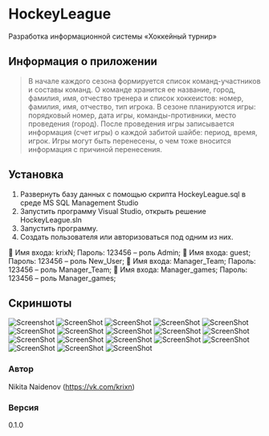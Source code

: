 # HockeyLeague
Разработка информационной системы «Хоккейный турнир»

## Информация о приложении
> В начале каждого сезона формируется список команд-участников и составы команд. О команде хранится ее название, город, фамилия, имя, отчество тренера и список хоккеистов: номер, фамилия, имя, отчество, тип игрока. В сезоне планируются игры: порядковый номер, дата игры, команды-противники, место проведения (город). После проведения игры записывается информация (счет игры) о каждой забитой шайбе: период, время, игрок. Игры могут быть перенесены, о чем тоже вносится информация с причиной перенесения.

## Установка
1.	Развернуть базу данных с помощью скрипта HockeyLeague.sql в среде MS SQL Management Studio <br>
2.	Запустить программу Visual Studio, открыть решение HockeyLeague.sln <br>
3.  Запустить программу.
4.	Создать пользователя или авторизоваться под одним из них. <br>

	Имя входа: krixN; Пароль: 123456 – роль Admin;
	Имя входа: guest; Пароль: 123456 – роль New_User;
	Имя входа: Manager_Team; Пароль: 123456 – роль Manager_Team;
	Имя входа: Manager_games; Пароль: 123456 – роль Manager_games;

## Скриншоты
![Screenshot](https://github.com/nikitakrixn/HockeyLeague/tree/master/screenshots/1.PNG)
![ScreenShot](https://github.com/nikitakrixn/HockeyLeague/tree/master/screenshots/2.PNG)
![ScreenShot](https://github.com/nikitakrixn/HockeyLeague/tree/master/screenshots/3.PNG)
![ScreenShot](https://github.com/nikitakrixn/HockeyLeague/tree/master/screenshots/4.PNG)
![ScreenShot](https://github.com/nikitakrixn/HockeyLeague/tree/master/screenshots/5.PNG)
![ScreenShot](https://github.com/nikitakrixn/HockeyLeague/tree/master/screenshots/6.PNG)
![ScreenShot](https://github.com/nikitakrixn/HockeyLeague/tree/master/screenshots/7.PNG)
![ScreenShot](https://github.com/nikitakrixn/HockeyLeague/tree/master/screenshots/8.PNG)
![ScreenShot](https://github.com/nikitakrixn/HockeyLeague/tree/master/screenshots/10.PNG)
![ScreenShot](https://github.com/nikitakrixn/HockeyLeague/tree/master/screenshots/11.PNG)
![ScreenShot](https://github.com/nikitakrixn/HockeyLeague/tree/master/screenshots/12.PNG)
![ScreenShot](https://github.com/nikitakrixn/HockeyLeague/tree/master/screenshots/13.PNG)
![ScreenShot](https://github.com/nikitakrixn/HockeyLeague/tree/master/screenshots/14.PNG)
![ScreenShot](https://github.com/nikitakrixn/HockeyLeague/tree/master/screenshots/15.PNG)
![ScreenShot](https://github.com/nikitakrixn/HockeyLeague/tree/master/screenshots/16.PNG)
![ScreenShot](https://github.com/nikitakrixn/HockeyLeague/tree/master/screenshots/17.PNG)
![ScreenShot](https://github.com/nikitakrixn/HockeyLeague/tree/master/screenshots/18.PNG)
![ScreenShot](https://github.com/nikitakrixn/HockeyLeague/tree/master/screenshots/19.PNG)

### Автор

Nikita Naidenov
(https://vk.com/krixn)

### Версия

0.1.0
